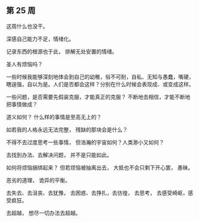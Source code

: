 ## 第 25 周

这周什么也没干。

深感自己能力不足，情绪化。

记录东西的根源也于此，
排解无处安置的情绪。

圣人有烦恼吗？

一些时候我能够深刻地体会到自己的幼稚，俗不可耐，自私、无知与愚蠢，嘴硬，瞎逞强，自以为是。人们是否都会这样？分别在什么时候会表现成、或变成这样。

一些问题，是否需要先假装克服，才能真正的克服？
不断地去相信，才能不断地把事情做成？

道义如何？
什么样的事情是至高无上的？

如若我的人格永远无法完整，
残缺的那块会是什么？

不得不去过度思考一些事情，
但浩瀚的宇宙如何？人类渺小又如何？

去找到办法、去解决问题，
并不是只能如此。

如何将烦恼捆绑起来？
但若烦恼被抽离出去，
大抵也不会只剩下开心罢，
愚昧。

恶劣的道理，
诡异的平衡。

去失去、去沮丧、去犹豫，
去困惑、去挣扎，去彷徨，
去思考，
去感受崎岖，感受疯狂。

去超越，
想尽一切办法去超越。
